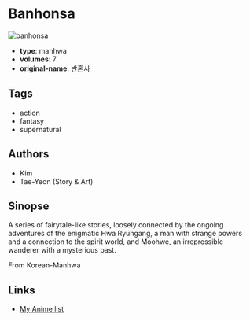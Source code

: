 # Banhonsa

![banhonsa](https://cdn.myanimelist.net/images/manga/2/4751.jpg)

-   **type**: manhwa
-   **volumes**: 7
-   **original-name**: 반혼사

## Tags

-   action
-   fantasy
-   supernatural

## Authors

-   Kim
-   Tae-Yeon (Story & Art)

## Sinopse

A series of fairytale-like stories, loosely connected by the ongoing adventures of the enigmatic Hwa Ryungang, a man with strange powers and a connection to the spirit world, and Moohwe, an irrepressible wanderer with a mysterious past.

From Korean-Manhwa

## Links

-   [My Anime list](https://myanimelist.net/manga/4100/Banhonsa)
